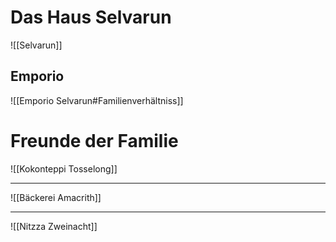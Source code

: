 # Das Haus Selvarun
 ![[Selvarun]]
 ## Emporio
 ![[Emporio Selvarun#Familienverhältniss]]

# Freunde der Familie

![[Kokonteppi Tosselong]]

---

![[Bäckerei Amacrith]]

---

![[Nitzza Zweinacht]]